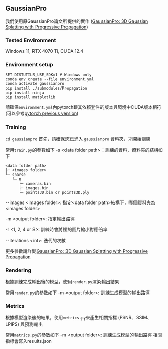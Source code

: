 ## GaussianPro
我們使用原GaussianPro論文所提供的實作 ([GaussianPro: 3D Gaussian Splatting with Progressive Propagation](https://github.com/kcheng1021/GaussianPro))

### Tested Environment
Windows 11, RTX 4070 Ti, CUDA 12.4

### Environment setup
```
SET DISTUTILS_USE_SDK=1 # Windows only
conda env create --file environment.yml
conda activate gaussianpro
pip install ./submodules/Propagation
pip install ninja
pip install matplotlib
```
請確保```environment.yml```內pytorch跟其依賴套件的版本與環境中CUDA版本相符 (可以參考[pytorch previous version](https://pytorch.org/get-started/previous-versions/))

### Training
`cd gaussianpro`
首先，請確保您已進入 `gaussianpro` 資料夾，才開始訓練

常用```train.py```的參數如下
-s \<data folder path>：訓練的資料，資料夾的結構如下
```
<data folder path>
├─ <images folder>
└─ sparse
   └─ 0
      ├─ cameras.bin
      ├─ images.bin
      └─ points3D.bin or points3D.ply
```
--images \<images folder>: 指定\<data folder path>結構下，哪個資料夾為\<images folder>

-m \<output folder>: 指定輸出路徑

-r \<1, 2, 4 or 8>: 訓練時會將<images folder>裡的圖片縮小對應倍率

--iterations \<int>: 迭代的次數

更多參數請詳閱[GaussianPro: 3D Gaussian Splatting with Progressive Propagation](https://github.com/kcheng1021/GaussianPro)
    
### Rendering
根據訓練完成輸出後的模型，使用```render.py```渲染輸出結果
    
常用```render.py```的參數如下
-m \<output folder>: 訓練生成模型的輸出路徑
    
    
### Metrics
根據模型渲染後的結果，使用```metrics.py```來產生相關指標 (PSNR、SSIM、LPIPS) 與預測輸出 
    
常用```metrics.py```的參數如下
-m \<output folder>: 訓練生成模型的輸出路徑
相關指標會寫入results.json